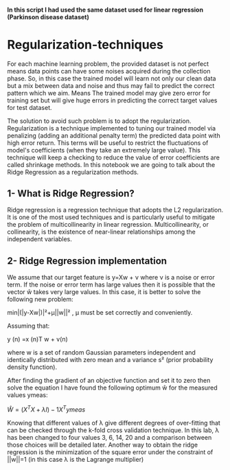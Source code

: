#### In this script I had used the same dataset used for linear regression (Parkinson disease dataset)
# Regularization-techniques
For each machine learning problem, the provided dataset is not perfect means data points can have some noises acquired during the collection phase. So, in this case the trained model will learn not only our clean data but a mix between data and noise and thus may fail to predict the correct pattern which we aim. Means The trained model may give zero error for training set but will give huge errors in predicting the correct target values for test dataset.

The solution to avoid such problem is to adopt the regularization. Regularization is a technique implemented to tuning our trained model via penalizing (adding an additional penalty term) the predicted data point with high error return. This terms will be useful to restrict the fluctuations of  model's coefficients (when they take an extremely large value). This technique will keep a checking to reduce the value of error coefficients are called shrinkage methods. In this notebook we are going to talk about the Ridge Regression as a regularization methods. 

## 1- What is Ridge Regression?
Ridge regression is a regression technique that adopts the L2 regularization. It is one of the most used techniques and is particularly useful to mitigate the problem of multicollinearity in linear regression. Multicollinearity, or collinearity, is the existence of near-linear relationships among the independent variables. 

## 2- Ridge Regression implementation
We assume that our target feature is y=Xw + ν where ν is a noise or error term.
If the noise or error term has large values then it is possible that the vector ŵ takes very large values. In this case, it is better to solve the following new problem:

min|(|y-Xw|)|²+μ||w||² , μ must be set correctly and conveniently.

Assuming that: 

y (n) =x (n)T w + v(n) 

where w is a set of random Gaussian parameters independent and identically distributed with zero mean  and a variance s² (prior probability density function).

After finding the gradient of an objective function and set it to zero then solve the equation I have found the following optimum ŵ for the measured values ymeas:

$Ŵ= (X^T X +λI)-1X^T ymeas$  

Knowing that different values of λ give different degrees of over-fitting that can be checked through the k-fold cross validation technique. In this lab, λ has been changed to four values 3, 6, 14, 20 and a comparison between those choices will be detailed later. 
Another way to obtain the ridge regression is the minimization of the square error under the constraint of ||w||=1 (in this case λ is the Lagrange multiplier)

